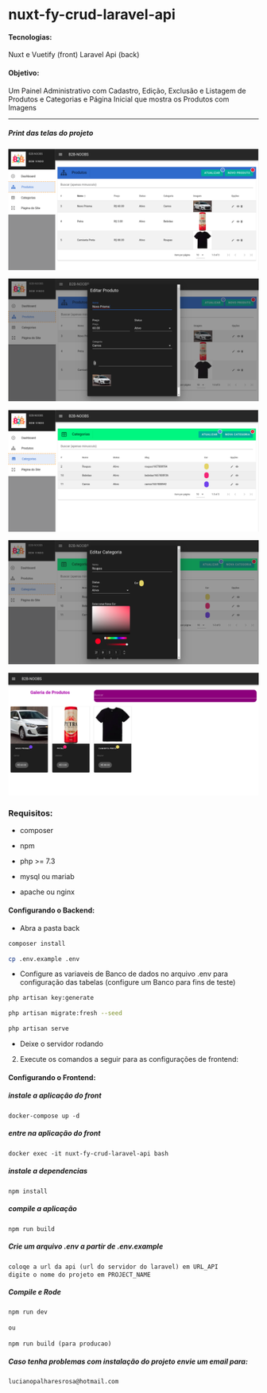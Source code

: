 # nuxt-fy-crud-laravel-api

#### Tecnologias:

Nuxt e Vuetify (front)
Laravel Api (back)

#### Objetivo:

Um Painel Administrativo com Cadastro, Edição, Exclusão e Listagem
de Produtos e Categorias e
Página Inicial que mostra os Produtos com Imagens

---

##### Print das telas do projeto

<p align="center"><img src="prints/1.png" >
</p>

<p align="center"><img src="prints/2.png" >
</p>

<p align="center"><img src="prints/3.png" >
</p>

<p align="center"><img src="prints/4.png" >
</p>

<p align="center"><img src="prints/5.png" >
</p>

### Requisitos:

+ composer

+ npm 

+ php >= 7.3

+ mysql ou mariab

+ apache ou nginx

#### Configurando o Backend:

+ Abra a pasta back 

```bash
composer install
```

```bash
cp .env.example .env
```
+ Configure as variaveis de Banco de dados no arquivo .env para configuração das tabelas (configure um Banco para fins de teste)

```bash
php artisan key:generate
```

```bash
php artisan migrate:fresh --seed
```

```bash
php artisan serve
```

+ Deixe o servidor rodando

2. Execute os comandos a seguir para as configurações de frontend:

#### Configurando o Frontend:

##### instale a aplicação do front

```
docker-compose up -d
```

##### entre na aplicação do front

```
docker exec -it nuxt-fy-crud-laravel-api bash
```

##### instale a dependencias

```
npm install
```

##### compile a aplicação
```
npm run build
```

##### Crie um arquivo .env a partir de .env.example
```
coloqe a url da api (url do servidor do laravel) em URL_API
digite o nome do projeto em PROJECT_NAME
```

##### Compile e Rode 
```
npm run dev

ou

npm run build (para producao)
```

##### Caso tenha problemas com instalação do projeto envie um email para:
```
lucianopalharesrosa@hotmail.com
```


